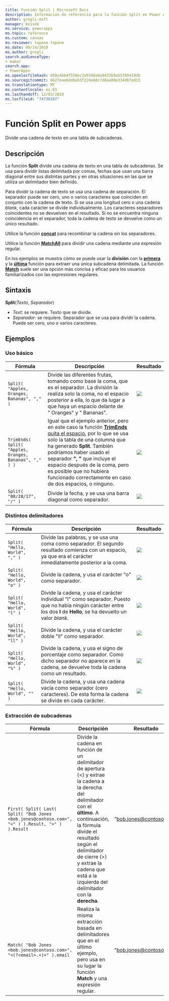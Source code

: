 ```yaml
---
title: Función Split | Microsoft Docs
description: Información de referencia para la función Split en Power Apps, incluidos ejemplos y sintaxis
author: gregli-msft
manager: kvivek
ms.service: powerapps
ms.topic: reference
ms.custom: canvas
ms.reviewer: tapanm tapanm
ms.date: 09/14/2019
ms.author: gregli
search.audienceType:
- maker
search.app:
- PowerApps
ms.openlocfilehash: d58c4b64f558ec2a9348a9a9433b9a55f69419db
ms.sourcegitcommit: 6b27eae6dd8a53f224a8dc7d0aa00e334d6fed15
ms.translationtype: MT
ms.contentlocale: es-ES
ms.lasthandoff: 12/03/2019
ms.locfileid: "74730107"
---
```

# <a name="split-function-in-power-apps"></a>Función Split en Power apps
Divide una cadena de texto en una tabla de subcadenas.

## <a name="description"></a>Descripción
La función **Split** divide una cadena de texto en una tabla de subcadenas.  Se usa para dividir listas delimitada por comas, fechas que usan una barra diagonal entre sus distintas partes y en otras situaciones en las que se utiliza un delimitador bien definido.  

Para dividir la cadena de texto se usa una cadena de separación.  El separador puede ser cero, uno o varios caracteres que coinciden en conjunto con la cadena de texto.  Si se usa una longitud cero o una cadena *blank*, cada carácter se divide individualmente.  Los caracteres separadores coincidentes no se devuelven en el resultado.  Si no se encuentra ninguna coincidencia en el separador, toda la cadena de texto se devuelve como un único resultado.

Utilice la función **[concat](function-concatenate.md)** para recombinar la cadena sin los separadores. 
 
Utilice la función **[MatchAll](function-ismatch.md)** para dividir una cadena mediante una expresión regular.

En los ejemplos se muestra cómo se puede usar la **división** con la **[primera](function-first-last.md)** y la **[última](function-first-last.md)** función para extraer una única subcadena delimitada.  La función **[Match](function-ismatch.md)** suele ser una opción más concisa y eficaz para los usuarios familiarizados con las expresiones regulares.

## <a name="syntax"></a>Sintaxis
**Split**(*Texto*, *Separador*)

* *Text*: se requiere.  Texto que se divide.
* *Separador*: se requiere.  Separador que se usa para dividir la cadena.  Puede ser cero, uno o varios caracteres.

## <a name="examples"></a>Ejemplos

### <a name="basic-usage"></a>Uso básico

| Fórmula | Descripción | Resultado |
| --- | --- | --- |
| `Split( "Apples, Oranges, Bananas", "," )` |Divide las diferentes frutas, tomando como base la coma, que es el separador.  La división la realiza solo la coma, no el espacio posterior a ella, lo que da lugar a que haya un espacio delante de "&nbsp;Oranges" y "&nbsp;Bananas". |<style> img { max-width: none; } </style> ![](media/function-split/fruit1.png) |
| `TrimEnds( Split( "Apples, Oranges, Bananas", "," ) )` |Igual que el ejemplo anterior, pero en este caso la función [**TrimEnds** quita el espacio](function-trim.md), por lo que se usa solo la tabla de una columna que ha generado **Split**. También podríamos haber usado el separador **",&nbsp;"** que incluye el espacio después de la coma, pero es posible que no hubiera funcionado correctamente en caso de dos espacios, o ninguno. |<style> img { max-width: none; } </style> ![](media/function-split/fruit2.png) |
| `Split( "08/28/17", "/" )` |Divide la fecha, y se usa una barra diagonal como separador. |<style> img { max-width: none; } </style> ![](media/function-split/date.png) |

### <a name="different-delimiters"></a>Distintos delimitadores

| Fórmula | Descripción | Resultado |
| --- | --- | --- |
| `Split( "Hello, World", "," )` |Divide las palabras, y se usa una coma como separador.  El segundo resultado comienza con un espacio, ya que era el carácter inmediatamente posterior a la coma. |<style> img { max-width: none; } </style> ![](media/function-split/comma.png) |
| `Split( "Hello, World", "o" )` |Divide la cadena, y usa el carácter "o" como separador. |<style> img { max-width: none; } </style> ![](media/function-split/o.png) |
| `Split( "Hello, World", "l" )` |Divide la cadena, y usa el carácter individual "l" como separador. Puesto que no había ningún carácter entre los dos **l** de **Hello**, se ha devuelto un valor *blank*. |<style> img { max-width: none; } </style> ![](media/function-split/l.png) |
| `Split( "Hello, World", "ll" )` |Divide la cadena, y usa el carácter doble "ll" como separador. |<style> img { max-width: none; } </style> ![](media/function-split/ll.png) |
| `Split( "Hello, World", "%" )` |Divide la cadena, y usa el signo de porcentaje como separador. Como dicho separador no aparece en la cadena, se devuelve toda la cadena como un resultado. |<style> img { max-width: none; } </style> ![](media/function-split/percent.png) |
| `Split( "Hello, World", "" )` |Divide la cadena, y usa una cadena vacía como separador (cero caracteres). De esta forma la cadena se divide en cada carácter. |<style> img { max-width: none; } </style> ![](media/function-split/none.png) |

### <a name="substring-extraction"></a>Extracción de subcadenas

| Fórmula | Descripción | Resultado |
| --- | --- | --- |
| `First( Split( Last( Split( "Bob Jones <bob.jones@contoso.com>", "<" ) ).Result, ">" ) ).Result` | Divide la cadena en función de un delimitador de apertura (<) y extrae la cadena a la derecha del delimitador con el **último**.  A continuación, la fórmula divide el resultado según el delimitador de cierre (>) y extrae la cadena que está a la izquierda del delimitador con la **derecha**. | "bob.jones@contoso.com" |
| `Match( "Bob Jones <bob.jones@contoso.com>", "<(?<email>.+)>" ).email` | Realiza la misma extracción basada en delimitadores que en el último ejemplo, pero usa en su lugar la función **Match** y una expresión regular. | "bob.jones@contoso.com" |

